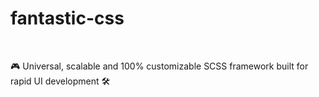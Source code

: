 # fantastic-css

<br>

🎮 Universal, scalable and 100% customizable SCSS framework built for rapid UI development 🛠
